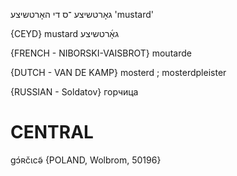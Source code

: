 גאָרטשיצע
־ס
די
האָרטשיצע
'mustard'

{CEYD}
mustard גאָ֜רטשיצע

{FRENCH - NIBORSKI-VAISBROT}
moutarde

{DUTCH - VAN DE KAMP}
mosterd ; mosterdpleister

{RUSSIAN - Soldatov}
горчица

CENTRAL
========

gɔ́ʀčɩcə̃ {POLAND, Wolbrom, 50196}
